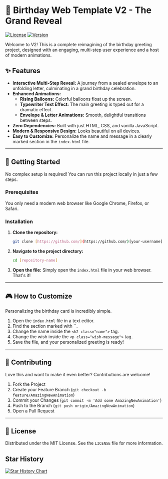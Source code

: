 # 🎂 Birthday Web Template V2 - The Grand Reveal

[![License](https://img.shields.io/badge/License-MIT-green.svg?style=for-the-badge)](LICENSE)
[![Version](https://img.shields.io/badge/Version-2.0-blue.svg?style=for-the-badge)]()

Welcome to V2! This is a complete reimagining of the birthday greeting project, designed with an engaging, multi-step user experience and a host of modern animations.



## ✨ Features

* **Interactive Multi-Step Reveal:** A journey from a sealed envelope to an unfolding letter, culminating in a grand birthday celebration.
* **Enhanced Animations:**
    * **Rising Balloons:** Colorful balloons float up the screen.
    * **Typewriter Text Effect:** The main greeting is typed out for a dramatic effect.
    * **Envelope & Letter Animations:** Smooth, delightful transitions between steps.
* **Zero Dependencies:** Built with just HTML, CSS, and vanilla JavaScript.
* **Modern & Responsive Design:** Looks beautiful on all devices.
* **Easy to Customize:** Personalize the name and message in a clearly marked section in the `index.html` file.

***

## 🚀 Getting Started

No complex setup is required! You can run this project locally in just a few steps.

### Prerequisites

You only need a modern web browser like Google Chrome, Firefox, or Safari.

### Installation

1.  **Clone the repository:**
    ```bash
    git clone [https://github.com/](https://github.com/)[your-username]/[repository-name].git
    ```
2.  **Navigate to the project directory:**
    ```bash
    cd [repository-name]
    ```
3.  **Open the file:**
    Simply open the `index.html` file in your web browser. That's it!

***

## 🎮 How to Customize

Personalizing the birthday card is incredibly simple.

1.  Open the `index.html` file in a text editor.
2.  Find the section marked with ``.
3.  Change the name inside the `<h2 class="name">` tag.
4.  Change the wish inside the `<p class="wish-message">` tag.
5.  Save the file, and your personalized greeting is ready!

***

## 🤝 Contributing

Love this and want to make it even better? Contributions are welcome!
1.  Fork the Project
2.  Create your Feature Branch (`git checkout -b feature/AmazingNewAnimation`)
3.  Commit your Changes (`git commit -m 'Add some AmazingNewAnimation'`)
4.  Push to the Branch (`git push origin/AmazingNewAnimation`)
5.  Open a Pull Request

***

## 📜 License

Distributed under the MIT License. See the `LICENSE` file for more information.

## Star History

[![Star History Chart](https://api.star-history.com/svg?repos=sapthesh/Birthday-V2&type=Date)](https://www.star-history.com/#sapthesh/Birthday-V2&Date)

